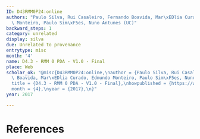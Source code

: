 ```yaml
---
ID: D43RMM0P24:online
authors: "Paulo Silva, Rui Casaleiro, Fernando Boavida, Mar\xEDlia Curado, Edmundo\
  \ Monteiro, Paulo Sim\xF5es, Nuno Antunes (UC)"
backward_steps: 1
category: unrelated
display: silva
due: Unrelated to provenance
entrytype: misc
month: '4'
name: D4.3 - RMM 0 PDA - V1.0 - Final
place: Web
scholar_ok: "@misc{D43RMM0P24:online,\nauthor = {Paulo Silva, Rui Casaleiro, Fernando\
  \ Boavida, Mar\xEDlia Curado, Edmundo Monteiro, Paulo Sim\xF5es, Nuno Antunes (UC)},\n\
  title = {D4.3 - RMM 0 PDA - V1.0 - Final},\nhowpublished = {https://www.poseidon-h2020.eu/wp-content/uploads/2019/08/D4.3-RMM-and-PDA-V1.0-Final.pdf},\n\
  month = {4},\nyear = {2017},\n}"
year: 2017

---
```


# References

